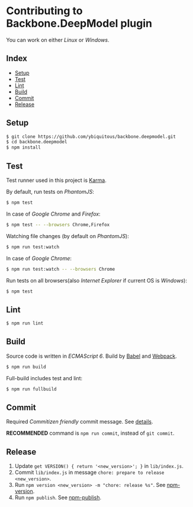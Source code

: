 # Contributing to Backbone.DeepModel plugin

You can work on either *Linux* or *Windows*.

## Index

- [Setup](#setup)
- [Test](#test)
- [Lint](#lint)
- [Build](#build)
- [Commit](#commit)
- [Release](#release)

## Setup

```sh
$ git clone https://github.com/ybiquitous/backbone.deepmodel.git
$ cd backbone.deepmodel
$ npm install
```

## Test

Test runner used in this project is [Karma](https://karma-runner.github.io/).

By default, run tests on *PhantomJS*:
```sh
$ npm test
```

In case of *Google Chrome* and *Firefox*:
```sh
$ npm test -- --browsers Chrome,Firefox
```

Watching file changes (by default on *PhantomJS*):
```sh
$ npm run test:watch
```

In case of *Google Chrome*:
```sh
$ npm run test:watch -- --browsers Chrome
```

Run tests on all browsers(also *Internet Explorer* if current OS is *Windows*):
```sh
$ npm test
```

## Lint

```sh
$ npm run lint
```

## Build

Source code is written in *ECMAScript 6*. Build by [Babel](https://babeljs.io/) and [Webpack](https://webpack.github.io/).

```sh
$ npm run build
```

Full-build includes test and lint:
```sh
$ npm run fullbuild
```

## Commit

Required *Commitizen friendly* commit message. See [details](https://github.com/commitizen/cz-cli).

**RECOMMENDED** command is `npm run commit`, instead of `git commit`.

## Release

1. Update `get VERSION() { return '<new_version>'; }` in `lib/index.js`.
2. Commit `lib/index.js` in message `chore: prepare to release <new_version>`.
3. Run `npm version <new_version> -m "chore: release %s"`. See [npm-version](https://docs.npmjs.com/cli/version).
4. Run `npm publish`. See [npm-publish](https://docs.npmjs.com/cli/publish).
